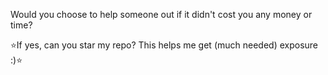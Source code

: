 Would you choose to help someone out if it didn't cost you any money or time?

⭐If yes, can you star my repo? This helps me get (much needed) exposure :)⭐